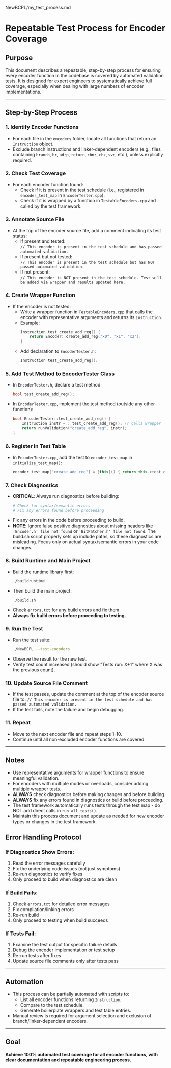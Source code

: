 NewBCPL/my_test_process.md
# Repeatable Test Process for Encoder Coverage

## Purpose

This document describes a repeatable, step-by-step process for ensuring every encoder function in the codebase is covered by automated validation tests. It is designed for expert engineers to systematically achieve full coverage, especially when dealing with large numbers of encoder implementations.

---

## Step-by-Step Process

### 1. Identify Encoder Functions

- For each file in the `encoders` folder, locate all functions that return an `Instruction` object.
- Exclude branch instructions and linker-dependent encoders (e.g., files containing `branch`, `br`, `adrp`, `return`, `cbnz`, `cbz`, `svc`, etc.), unless explicitly required.

### 2. Check Test Coverage

- For each encoder function found:
  - Check if it is present in the test schedule (i.e., registered in `encoder_test_map` in `EncoderTester.cpp`).
  - Check if it is wrapped by a function in `TestableEncoders.cpp` and called by the test framework.

### 3. Annotate Source File

- At the top of the encoder source file, add a comment indicating its test status:
  - If present and tested:  
    `// This encoder is present in the test schedule and has passed automated validation.`
  - If present but not tested:  
    `// This encoder is present in the test schedule but has NOT passed automated validation.`
  - If not present:  
    `// This encoder is NOT present in the test schedule. Test will be added via wrapper and results updated here.`

### 4. Create Wrapper Function

- If the encoder is not tested:
  - Write a wrapper function in `TestableEncoders.cpp` that calls the encoder with representative arguments and returns its `Instruction`.
  - Example:
    ```cpp
    Instruction test_create_add_reg() {
        return Encoder::create_add_reg("x0", "x1", "x2");
    }
    ```
  - Add declaration to `EncoderTester.h`:
    ```cpp
    Instruction test_create_add_reg();
    ```

### 5. Add Test Method to EncoderTester Class

- In `EncoderTester.h`, declare a test method:
  ```cpp
  bool test_create_add_reg();
  ```
- In `EncoderTester.cpp`, implement the test method (outside any other function):
  ```cpp
  bool EncoderTester::test_create_add_reg() {
      Instruction instr = ::test_create_add_reg(); // Calls wrapper
      return runValidation("create_add_reg", instr);
  }
  ```

### 6. Register in Test Table

- In `EncoderTester.cpp`, add the test to `encoder_test_map` in `initialize_test_map()`:
  ```cpp
  encoder_test_map["create_add_reg"] = [this]() { return this->test_create_add_reg(); };
  ```

### 7. Check Diagnostics

- **CRITICAL**: Always run diagnostics before building:
  ```bash
  # Check for syntax/semantic errors
  # Fix any errors found before proceeding
  ```
- Fix any errors in the code before proceeding to build.
- **NOTE**: Ignore false positive diagnostics about missing headers like `'Encoder.h' file not found` or `'BitPatcher.h' file not found`. The build.sh script properly sets up include paths, so these diagnostics are misleading. Focus only on actual syntax/semantic errors in your code changes.

### 8. Build Runtime and Main Project

- Build the runtime library first:
  ```bash
  ./buildruntime
  ```
- Then build the main project:
  ```bash
  ./build.sh
  ```
- Check `errors.txt` for any build errors and fix them.
- **Always fix build errors before proceeding to testing.**

### 9. Run the Test

- Run the test suite:
  ```bash
  ./NewBCPL --test-encoders
  ```
- Observe the result for the new test.
- Verify test count increased (should show "Tests run: X+1" where X was the previous count).

### 10. Update Source File Comment

- If the test passes, update the comment at the top of the encoder source file to:
  `// This encoder is present in the test schedule and has passed automated validation.`
- If the test fails, note the failure and begin debugging.

### 11. Repeat

- Move to the next encoder file and repeat steps 1-10.
- Continue until all non-excluded encoder functions are covered.

---

## Notes

- Use representative arguments for wrapper functions to ensure meaningful validation.
- For encoders with multiple modes or overloads, consider adding multiple wrapper tests.
- **ALWAYS** check diagnostics before making changes and before building.
- **ALWAYS** fix any errors found in diagnostics or build before proceeding.
- The test framework automatically runs tests through the test map - do NOT add direct calls in `run_all_tests()`.
- Maintain this process document and update as needed for new encoder types or changes in the test framework.

## Error Handling Protocol

### If Diagnostics Show Errors:
1. Read the error messages carefully
2. Fix the underlying code issues (not just symptoms)
3. Re-run diagnostics to verify fixes
4. Only proceed to build when diagnostics are clean

### If Build Fails:
1. Check `errors.txt` for detailed error messages
2. Fix compilation/linking errors
3. Re-run build
4. Only proceed to testing when build succeeds

### If Tests Fail:
1. Examine the test output for specific failure details
2. Debug the encoder implementation or test setup
3. Re-run tests after fixes
4. Update source file comments only after tests pass

---

## Automation

- This process can be partially automated with scripts to:
  - List all encoder functions returning `Instruction`.
  - Compare to the test schedule.
  - Generate boilerplate wrappers and test table entries.
- Manual review is required for argument selection and exclusion of branch/linker-dependent encoders.

---

## Goal

**Achieve 100% automated test coverage for all encoder functions, with clear documentation and repeatable engineering process.**